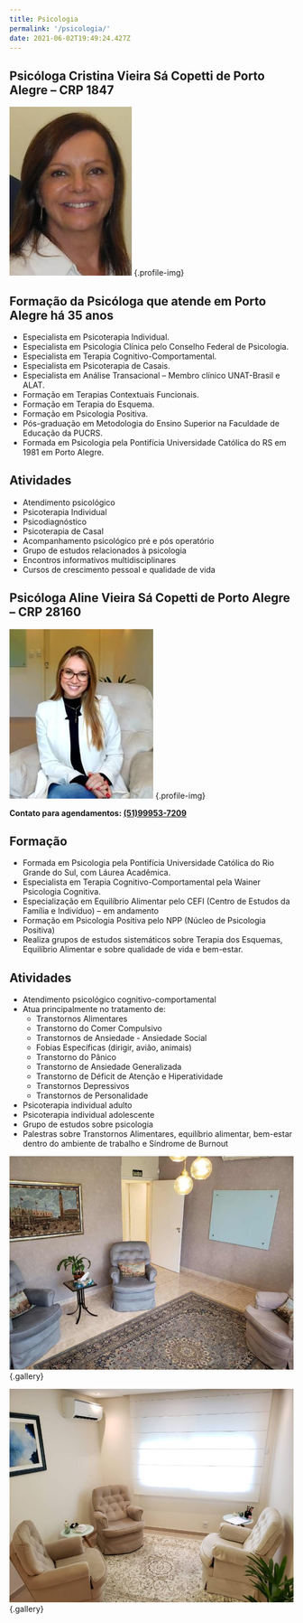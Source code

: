```yaml
---
title: Psicologia
permalink: '/psicologia/'
date: 2021-06-02T19:49:24.427Z
---
```


## Psicóloga Cristina Vieira Sá Copetti de Porto Alegre – CRP 1847

![Psicóloga Cristina Vieira Sá Copetti de Porto Alegre](/img/psicologa-em-porto-alegre-cristina-maria-vieira-sa-copetti.jpg) {.profile-img}

## Formação da Psicóloga que atende em Porto Alegre há 35 anos

- Especialista em Psicoterapia Individual.
- Especialista em Psicologia Clínica pelo Conselho Federal de Psicologia.
- Especialista em Terapia Cognitivo-Comportamental.
- Especialista em Psicoterapia de Casais.
- Especialista em Análise Transacional – Membro clínico UNAT-Brasil e ALAT.
- Formação em Terapias Contextuais Funcionais.
- Formação em Terapia do Esquema.
- Formação em Psicologia Positiva.
- Pós-graduação em Metodologia do Ensino Superior na Faculdade de Educação da PUCRS.
- Formada em Psicologia pela Pontifícia Universidade Católica do RS em 1981 em Porto Alegre.

## Atividades

- Atendimento psicológico
- Psicoterapia Individual
- Psicodiagnóstico
- Psicoterapia de Casal
- Acompanhamento psicológico pré e pós operatório
- Grupo de estudos relacionados à psicologia
- Encontros informativos multidisciplinares
- Cursos de crescimento pessoal e qualidade de vida

## Psicóloga Aline Vieira Sá Copetti de Porto Alegre – CRP 28160

![Psicóloga Cristina Vieira Sá Copetti de Porto Alegre](/img/psicologa-aline-copetti.jpeg) {.profile-img}

**Contato para agendamentos: [(51)99953-7209](https://wa.me/5551999537209)**

## Formação

- Formada em Psicologia pela Pontifícia Universidade Católica do Rio Grande do Sul, com Láurea Acadêmica.
- Especialista em Terapia Cognitivo-Comportamental pela Wainer Psicologia Cognitiva.
- Especialização em Equilíbrio Alimentar pelo CEFI (Centro de Estudos da Família e Indivíduo) – em andamento
- Formação em Psicologia Positiva pelo NPP (Núcleo de Psicologia Positiva)
- Realiza grupos de estudos sistemáticos sobre Terapia dos Esquemas, Equilíbrio Alimentar e sobre qualidade de vida e bem-estar.

## Atividades

- Atendimento psicológico cognitivo-comportamental
- Atua principalmente no tratamento de:
  - Transtornos Alimentares
  - Transtorno do Comer Compulsivo
  - Transtornos de Ansiedade - Ansiedade Social
  - Fobias Específicas (dirigir, avião, animais)
  - Transtorno do Pânico
  - Transtorno de Ansiedade Generalizada
  - Transtorno de Déficit de Atenção e Hiperatividade
  - Transtornos Depressivos
  - Transtornos de Personalidade
- Psicoterapia individual adulto
- Psicoterapia individual adolescente
- Grupo de estudos sobre psicologia
- Palestras sobre Transtornos Alimentares, equilíbrio alimentar, bem-estar dentro do ambiente de trabalho e Síndrome de Burnout

![Consultório para atendimento psicológico 1](/img/sala-psicologia-psicoplast.jpeg) {.gallery}

![Consultório para atendimento psicológico 2](/img/sala-psicologia-psicoplast-2.jpeg) {.gallery}
